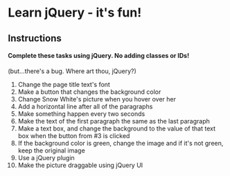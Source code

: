 

# Learn jQuery - it's fun! 


## Instructions

#### Complete these tasks using jQuery. No adding classes or IDs!

(but...there's a bug. Where art thou, jQuery?)

1. 	Change the page title text's font
2. 	Make a button that changes the background color
3. 	Change Snow White's picture when you hover over her
4. 	Add a horizontal line after all of the paragraphs
5. 	Make something happen every two seconds
6. 	Make the text of the first paragraph the same as the last paragraph
7. 	Make a text box, and change the background to the value of that text box when the button from #3 is clicked
8. 	If the background color is green, change the image and if it's not green, keep the original image
9. 	Use a jQuery plugin
10. Make the picture draggable using jQuery UI